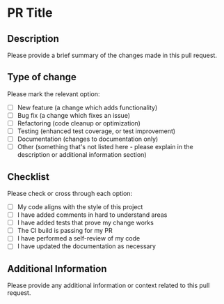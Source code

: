 # PR Title

## Description

Please provide a brief summary of the changes made in this pull request.

## Type of change

Please mark the relevant option:

- [ ] New feature (a change which adds functionality)
- [ ] Bug fix (a change which fixes an issue)
- [ ] Refactoring (code cleanup or optimization)
- [ ] Testing (enhanced test coverage, or test improvement)
- [ ] Documentation (changes to documentation only)
- [ ] Other (something that's not listed here - please explain in the description or additional information section)

## Checklist

Please check or cross through each option:

- [ ] My code aligns with the style of this project
- [ ] I have added comments in hard to understand areas
- [ ] I have added tests that prove my change works
- [ ] The CI build is passing for my PR
- [ ] I have performed a self-review of my code
- [ ] I have updated the documentation as necessary

## Additional Information

Please provide any additional information or context related to this pull request.
